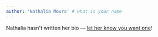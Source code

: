 ```yaml
---
author: 'Nathália Moura' # what is your name
---
```


Nathalia hasn't written her bio — [let her know you want one](mailto:nathalia.moura@liferay.com)!
